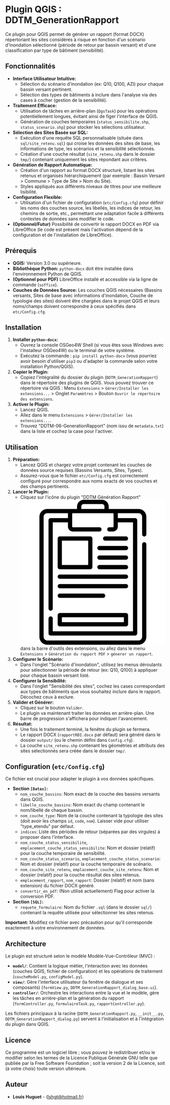 # Plugin QGIS : DDTM_GenerationRapport

Ce plugin pour QGIS permet de générer un rapport (format DOCX) répertoriant les sites considérés à risque en fonction d'un scénario d'inondation sélectionné (période de retour par bassin versant) et d'une classification par type de bâtiment (sensibilité).

## Fonctionnalités

*   **Interface Utilisateur Intuitive:**
    *   Sélection du scénario d'inondation (ex: Q10, Q100, AZI) pour chaque bassin versant pertinent.
    *   Sélection des types de bâtiments à inclure dans l'analyse via des cases à cocher (gestion de la sensibilité).
*   **Traitement Efficace:**
    *   Utilisation de tâches en arrière-plan (`QgsTask`) pour les opérations potentiellement longues, évitant ainsi de figer l'interface de QGIS.
    *   Génération de couches temporaires (`status_sensibilite.shp`, `status_scenario.shp`) pour stocker les sélections utilisateur.
*   **Sélection des Sites Basée sur SQL:**
    *   Exécution d'une requête SQL personnalisable (située dans `sql/site_retenu.sql`) qui croise les données des sites de base, les informations de type, les scénarios et la sensibilité sélectionnés.
    *   Création d'une couche résultat (`site_retenu.shp` dans le dossier `tmp/`) contenant uniquement les sites répondant aux critères.
*   **Génération de Rapport Automatique:**
    *   Création d'un rapport au format DOCX structuré, listant les sites retenus et organisés hiérarchiquement (par exemple : Bassin Versant > Commune > Type de Site > Nom du Site).
    *   Styles appliqués aux différents niveaux de titres pour une meilleure lisibilité.
*   **Configuration Flexible:**
    *   Utilisation d'un fichier de configuration (`etc/Config.cfg`) pour définir les noms des couches source, les libellés, les indices de retour, les chemins de sortie, etc., permettant une adaptation facile à différents contextes de données sans modifier le code.
*   **(Optionnel/Futur)** Possibilité de convertir le rapport DOCX en PDF via LibreOffice (le code est présent mais l'activation dépend de la configuration et de l'installation de LibreOffice).

## Prérequis

*   **QGIS:** Version 3.0 ou supérieure.
*   **Bibliothèque Python:** `python-docx` doit être installée dans l'environnement Python de QGIS.
*   **(Optionnel pour PDF)** LibreOffice installé et accessible via la ligne de commande (`soffice`).
*   **Couches de Données Source:** Les couches QGIS nécessaires (Bassins versants, Sites de base avec informations d'inondation, Couche de typologie des sites) doivent être chargées dans le projet QGIS et leurs noms/champs doivent correspondre à ceux spécifiés dans `etc/Config.cfg`.

## Installation

1.  **Installer `python-docx`:**
    *   Ouvrez la console OSGeo4W Shell (si vous êtes sous Windows avec l'installeur OSGeo4W) ou le terminal de votre système.
    *   Exécutez la commande : `pip install python-docx` (vous pourriez avoir besoin d'utiliser `pip3` ou d'adapter la commande selon votre installation Python/QGIS).
2.  **Copier le Plugin:**
    *   Copiez l'intégralité du dossier du plugin (`DDTM_GenerationRapport`) dans le répertoire des plugins de QGIS. Vous pouvez trouver ce répertoire via QGIS : Menu `Extensions` > `Gérer/Installer les extensions...` > Onglet `Paramètres` > Bouton `Ouvrir le répertoire des extensions`.
3.  **Activer le Plugin:**
    *   Lancez QGIS.
    *   Allez dans le menu `Extensions` > `Gérer/Installer les extensions...`.
    *   Trouvez "DDTM-06-GenerationRapport" (nom issu de `metadata.txt`) dans la liste et cochez la case pour l'activer.

## Utilisation

1.  **Préparation:**
    *   Lancez QGIS et chargez votre projet contenant les couches de données source requises (Bassins Versants, Sites, Types).
    *   Assurez-vous que le fichier `etc/Config.cfg` est correctement configuré pour correspondre aux noms exacts de vos couches et des champs pertinents.
2.  **Lancer le Plugin:**
    *   Cliquez sur l'icône du plugin "DDTM Génération Rapport" ![Icône](icon.png) dans la barre d'outils des extensions, ou allez dans le menu `Extensions` > `Génération du rapport PDF` > `génerer un rapport`.
3.  **Configurer le Scénario:**
    *   Dans l'onglet "Scénario d'inondation", utilisez les menus déroulants pour sélectionner la période de retour (ex: Q10, Q100) à appliquer pour chaque bassin versant listé.
4.  **Configurer la Sensibilité:**
    *   Dans l'onglet "Sensibilité des sites", cochez les cases correspondant aux types de bâtiments que vous souhaitez inclure dans le rapport. Décochez ceux à exclure.
5.  **Valider et Générer:**
    *   Cliquez sur le bouton `Valider`.
    *   Le plugin va maintenant traiter les données en arrière-plan. Une barre de progression s'affichera pour indiquer l'avancement.
6.  **Résultat:**
    *   Une fois le traitement terminé, la fenêtre du plugin se fermera.
    *   Le rapport DOCX (`rapportRDI.docx` par défaut) sera généré dans le dossier `output/` (ou le chemin défini dans `Config.cfg`).
    *   La couche `site_retenu.shp` contenant les géométries et attributs des sites sélectionnés sera créée dans le dossier `tmp/`.

## Configuration (`etc/Config.cfg`)

Ce fichier est crucial pour adapter le plugin à vos données spécifiques.

*   **Section `[Datas]`:**
    *   `nom_couche_bassins`: Nom exact de la couche des bassins versants dans QGIS.
    *   `libelle_couche_bassins`: Nom exact du champ contenant le nom/libellé de chaque bassin.
    *   `nom_couche_type`: Nom de la couche contenant la typologie des sites (doit avoir les champs `id`, `code`, `nom`). Laisser vide pour utiliser "type_etendu" par défaut.
    *   `indices`: Liste des périodes de retour (séparées par des virgules) à proposer dans l'interface.
    *   `nom_couche_status_sensibilite`, `emplacement_couche_status_sensibilite`: Nom et dossier (relatif) pour la couche temporaire de sensibilité.
    *   `nom_couche_status_scenario`, `emplacement_couche_status_scenario`: Nom et dossier (relatif) pour la couche temporaire de scénario.
    *   `nom_couche_site_retenu`, `emplacement_couche_site_retenu`: Nom et dossier (relatif) pour la couche résultat des sites retenus.
    *   `emplacement_rapport`, `nom_rapport`: Dossier (relatif) et nom (sans extension) du fichier DOCX généré.
    *   `convertir_en_pdf`: (Non utilisé actuellement) Flag pour activer la conversion PDF.
*   **Section `[SQL]`:**
    *   `requete_formulaire`: Nom du fichier `.sql` (dans le dossier `sql/`) contenant la requête utilisée pour sélectionner les sites retenus.

**Important:** Modifiez ce fichier avec précaution pour qu'il corresponde exactement à votre environnement de données.

## Architecture

Le plugin est structuré selon le modèle Modèle-Vue-Contrôleur (MVC) :

*   **`model/`**: Contient la logique métier, l'interaction avec les données (couches QGIS, fichier de configuration) et les opérations de traitement (`coucheModel.py`, `configModel.py`).
*   **`view/`**: Gère l'interface utilisateur (la fenêtre de dialogue et ses composants) (`formView.py`, `DDTM_GenerationRapport_dialog_base.ui`).
*   **`controller/`**: Orchestre les interactions entre la vue et le modèle, gère les tâches en arrière-plan et la génération du rapport (`formController.py`, `formulaireTask.py`, `rapportController.py`).

Les fichiers principaux à la racine (`DDTM_GenerationRapport.py`, `__init__.py`, `DDTM_GenerationRapport_dialog.py`) servent à l'initialisation et à l'intégration du plugin dans QGIS.

## Licence

Ce programme est un logiciel libre ; vous pouvez le redistribuer et/ou le modifier selon les termes de la Licence Publique Générale GNU telle que publiée par la Free Software Foundation ; soit la version 2 de la Licence, soit (à votre choix) toute version ultérieure.

## Auteur

*   **Louis Huguet** - (lshgt@hotmail.fr)